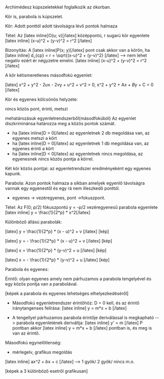 Archimédesz kúpszeletekkel foglalkozik az ókorban.

Kör is, parabola is kúpszelet.

Kör: Adott ponttól adott távolságra lévő pontok halmaza

Tétel: Az [latex inline]O(u; v)[/latex] középpontú, r sugarú kör egyenlete [latex inline] \(x-u)^2 + (y-v)^2 = r^2 [/latex]

Bizonyítás: A [latex inline]P(x; y)[/latex] pont csak akkor van a körön, ha [latex inline] d_{cp} = r = \sqrt{(x-u)^2 + (y-v)^2} [/latex] --> nem lehet negatív ezért ér négyzetre emelni. [latex inline] \(x-u)^2 + (y-v)^2 = r^2 [/latex]

A kör kétismeretlenes másodfokú egyenlet:

[latex] x^2 + y^2 - 2*u*x - 2*v*y + u^2 + v^2 = 0, x^2 + y^2 + A*x + B*y + C = 0 [/latex]

Kör és egyenes kölcsönös helyzete:

nincs közös pont, érinti, metszi

mehatározásuk egyenletrendszerből(másodfokúból) Az egyenlet diszkriminánsa határozza meg a közös pontok számát.

- ha [latex inline]D > 0[/latex] az egyenletnek 2 db megoldása van, az egyenes metszi a kört
- ha [latex inline]D = 0[/latex] az egyenletnek 1 db megoldása van, az egyenes érinti a kört
- ha [latex inline]D < 0[/latex] az egyenletnek nincs megoldása, az egyenesnek nincs közös pontja a körrel.

Két kör közös pontjai:
az egyenletrendszer eredményeként egy egyenes kapunk.

Parabola: Azon pontok halmaza a síkban amelyek egyenlő távolságra vannak egy egyenestől és egy rá nem illeszkedő ponttól.

- egyenes -> vezéregyenes, pont ->fokuszpont.

Tétel: Az F(0; p/2) fókuszpontú y = -p/2 vezéregyenesű parabola egyenlete [latex inline] y = \frac{1}{2*p} * x^2[/latex]

Különböző állású parabolák:

[latex] y = \frac{1}{2*p} * (x - u)^2 + v [/latex]
[kép]

[latex] y = - \frac{1}{2*p} * (x - u)^2 + v  [/latex]
[kép]

[latex] x = \frac{1}{2*p} * (y-v)^2 + u [/latex]
[kép]

[latex] x = - \frac{1}{2*p} * (y-v)^2 + u [/latex]
[kép]

Parabola és egyenes:

Érintő: olyan egyenes amely nem párhuzamos a parabola tengelyével és egy közös pontja van a parabolával.

[képek a parabola és egyenes lehetséges elhelyezkedéséről]

- Másodfokú egyenletrendszer érintőhöz: D = 0 kell, és az érintő iránytangenses felírása: [latex inline] y = m*x + b [/latex]

- A tengellyel párhuzamos parabola érintője deriválással is megkapható --> parabola egyenletének deriváltja: [latex inline] y' = m [/latex] P pontban akkor [latex inline] y = m*x + b [/latex] pontban is, és meg is van az érintő.

Másodfokú egynelőtlenség:

- mérlegelv, grafikus megoldás

[latex inline] a*x^2 + b*x + c [/latex] --> 1 gyök/ 2 gyök/ nincs m.o.

[képek a 3 különböző esetről grafikusan]

